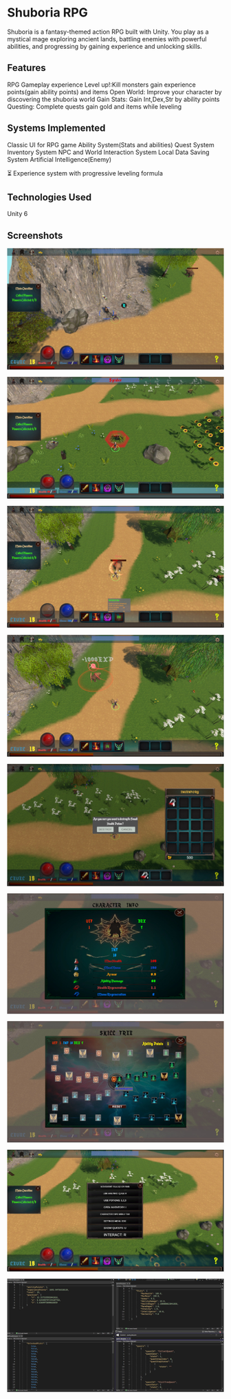 # Shuboria RPG
Shuboria is a fantasy-themed action RPG built with Unity. You play as a mystical mage exploring ancient lands, battling enemies with powerful abilities, and progressing by gaining experience and unlocking skills.

## Features

RPG Gameplay experience
Level up!:Kill monsters gain experience points(gain ability points) and items
Open World: Improve your character by discovering the shuboria world
Gain Stats: Gain Int,Dex,Str by ability points
Questing: Complete quests gain gold and items while leveling

## Systems Implemented

Classic UI for RPG game
Ability System(Stats and abilities)
Quest System
Inventory System
NPC and World Interaction System
Local Data Saving System
Artificial Intelligence(Enemy)


⏳ Experience system with progressive leveling formula
## Technologies Used
Unity 6



## Screenshots
![Gameplay Screenshot](Screenshots/Shurpgscreenshot1.jpeg)

![Gameplay Screenshot](Screenshots/Shurpgscreenshot2.jpeg)

![Gameplay Screenshot](Screenshots/Shurpgscreenshot3.jpeg)

![Gameplay Screenshot](Screenshots/Shurpgscreenshot4.jpeg)

![Gameplay Screenshot](Screenshots/Shurpgscreenshot6.jpeg)

![Gameplay Screenshot](Screenshots/Shurpgscreenshot7.jpeg)

![Gameplay Screenshot](Screenshots/Shurpgscreenshot8.jpeg)

![Gameplay Screenshot](Screenshots/Shurpgscreenshot9.jpeg)

![Gameplay Screenshot](Screenshots/Shurpgscreenshot10.jpeg)
